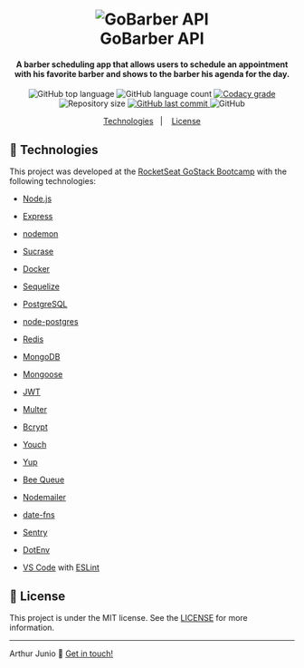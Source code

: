 <h1 align="center">
    <img alt="GoBarber API" src="https://i.imgur.com/8TjACeS.png" />
    <br>
    GoBarber API
</h1>

<h4 align="center">
  A barber scheduling app that allows users to schedule an appointment with his favorite barber and shows to the barber his agenda for the day.
</h4>
<p align="center">
  <img alt="GitHub top language" src="https://img.shields.io/badge/Javascript-98.0%25-blue">
  
  <img alt="GitHub language count" src="https://img.shields.io/github/languages/count/ArthurJFreitas/GoBarber.svg">
  
  <a href="https://www.codacy.com/manual/ArthurJFreitas/AirCnC?utm_source=github.com&utm_medium=referral&utm_content=ArthurJFreitas/AirCnC&utm_campaign=Badge_Grade">
    <img alt="Codacy grade" src="https://api.codacy.com/project/badge/Grade/5e7dd20a8a684800b69f33b787212e4d">
  </a>

  <img alt="Repository size" src="https://img.shields.io/github/repo-size/ArthurJFreitas/GoBarber.svg">
  <a href="https://github.com/ArthurJFreitas/GoBarber/commits/master">
    <img alt="GitHub last commit" src="https://img.shields.io/github/last-commit/ArthurJFreitas/GoBarber.svg">
  </a>
  
  
  <img alt="GitHub" src="https://img.shields.io/github/license/ArthurJFreitas/GoBarber.svg">   
</p>

<p align="center">
  <a href="#rocket-technologies">Technologies</a>&nbsp;&nbsp;&nbsp;|&nbsp;&nbsp;&nbsp;
  <a href="#memo-license">License</a>
</p>

## :rocket: Technologies

This project was developed at the [RocketSeat GoStack Bootcamp](https://rocketseat.com.br/bootcamp) with the following technologies:

-  [Node.js][nodejs]

-  [Express](https://expressjs.com/)

-  [nodemon](https://nodemon.io/)

-  [Sucrase](https://github.com/alangpierce/sucrase)

-  [Docker](https://www.docker.com/docker-community)

-  [Sequelize](http://docs.sequelizejs.com/)

-  [PostgreSQL](https://www.postgresql.org/)

-  [node-postgres](https://www.npmjs.com/package/pg)

-  [Redis](https://redis.io/)

-  [MongoDB](https://www.mongodb.com/)

-  [Mongoose](https://mongoosejs.com/)

-  [JWT](https://jwt.io/)

-  [Multer](https://github.com/expressjs/multer)

-  [Bcrypt](https://www.npmjs.com/package/bcrypt)

-  [Youch](https://www.npmjs.com/package/youch)

-  [Yup](https://www.npmjs.com/package/yup)

-  [Bee Queue](https://www.npmjs.com/package/bcrypt)

-  [Nodemailer](https://nodemailer.com/about/)

-  [date-fns](https://date-fns.org/)

-  [Sentry](https://sentry.io/)

-  [DotEnv](https://www.npmjs.com/package/dotenv)

-  [VS Code][vc] with [ESLint][vceslint]

## :memo: License
This project is under the MIT license. See the [LICENSE](https://github.com/ArthurJFreitas/GoBarber/blob/master/LICENSE) for more information.

---

Arthur Junio :wave: [Get in touch!](https://www.linkedin.com/in/arthur-junio32/)

[nodejs]: https://nodejs.org/
[yarn]: https://yarnpkg.com/
[vc]: https://code.visualstudio.com/
[vceditconfig]: https://marketplace.visualstudio.com/items?itemName=EditorConfig.EditorConfig
[vceslint]: https://marketplace.visualstudio.com/items?itemName=dbaeumer.vscode-eslint
